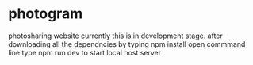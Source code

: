 # photogram
 photosharing  website
 currently this is in development stage.
 after downloading all the dependncies by typing npm install open commmand line type npm run dev to start local host server
